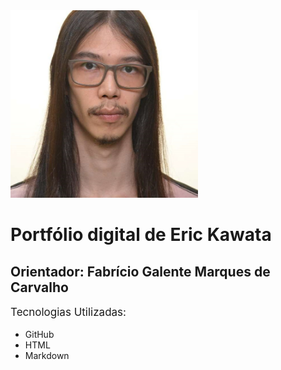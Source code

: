 <meta charset="UTF-8">
<head>
    <link rel="stylesheet" type="text/css" href="style.css">
</head>
<div class="imagem">
    <img src="./ekpfoto.jpg" alt="foto" style="width: 300px; height: 300px; display: inline-block;">
</div>
<h1>Portfólio digital de Eric Kawata</h1>
<h2>Orientador: Fabrício Galente Marques de Carvalho</h2>

<p style="font-size: 17px;">
    Tecnologias Utilizadas:
    <ul>
        <li>GitHub</li>
        <li>HTML</li>
        <li>Markdown</li>
    </ul>
</p>
